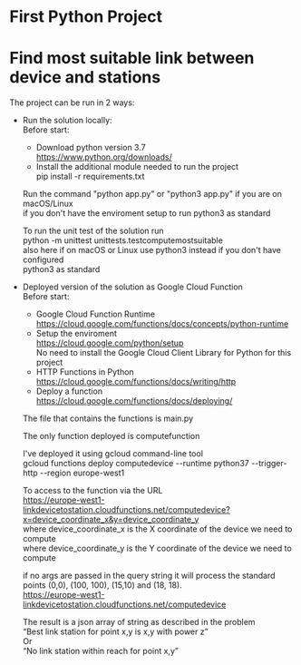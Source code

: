# First Python Project
# Find most suitable link between device and stations

The project can be run in 2 ways:
- Run the solution locally:  
    Before start:
    - Download python version 3.7  
        https://www.python.org/downloads/  
    - Install the additional module needed to run the project  
        pip install -r requirements.txt  
      
    Run the command "python app.py" or "python3 app.py" if you are on macOS/Linux  
    if you don't have the enviroment setup to run python3 as standard  
  
    To run the unit test of the solution run  
    python -m unittest unittests.testcomputemostsuitable  
    also here if on macOS or Linux use python3 instead if you don't have configured  
    python3 as standard  
  
- Deployed version of the solution as Google Cloud Function  
    Before start:  
    - Google Cloud Function Runtime  
        https://cloud.google.com/functions/docs/concepts/python-runtime  
    - Setup the enviroment  
        https://cloud.google.com/python/setup  
        No need to install the Google Cloud Client Library for Python for this project  
    - HTTP Functions in Python  
        https://cloud.google.com/functions/docs/writing/http  
    - Deploy a function  
        https://cloud.google.com/functions/docs/deploying/  
  
    The file that contains the functions is main.py  
  
    The only function deployed is computefunction  
  
    I've deployed it using gcloud command-line tool  
    gcloud functions deploy computedevice --runtime python37 --trigger-http --region europe-west1  
  
    To access to the function via the URL  
    https://europe-west1-linkdevicetostation.cloudfunctions.net/computedevice?x=device_coordinate_x&y=device_coordinate_y  
    where device_coordinate_x is the X coordinate of the device we need to compute  
    where device_coordinate_y is the Y coordinate of the device we need to compute  
  
    if no args are passed in the query string it will process the standard points (0,0), (100, 100), (15,10) and (18, 18).  
    https://europe-west1-linkdevicetostation.cloudfunctions.net/computedevice  
  
    The result is a json array of string as described in the problem  
    “Best link station for point x,y is x,y with power z”  
    Or  
    “No link station within reach for point x,y”  